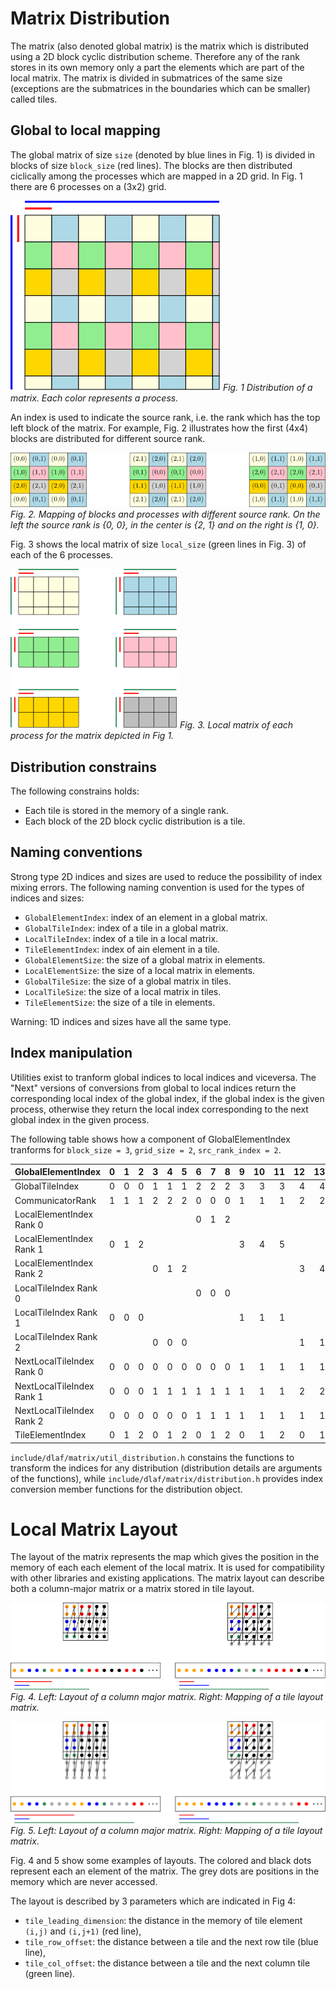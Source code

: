 # Matrix Distribution

The matrix (also denoted global matrix) is the matrix which is distributed using a 2D block cyclic distribution scheme.
Therefore any of the rank stores in its own memory only a part the elements which are part of the local matrix.
The matrix is divided in submatrices of the same size (exceptions are the submatrices in the boundaries which can be smaller) called tiles.

## Global to local mapping

The global matrix of size `size` (denoted by blue lines in Fig. 1) is divided in blocks of size `block_size` (red lines).
The blocks are then distributed ciclically among the processes which are mapped in a 2D grid. In Fig. 1 there are 6 processes on a (3x2) grid.

![Fig. 1 Distribution of a matrix. Each color represents a process.](figures/distribution.png)
*Fig. 1 Distribution of a matrix. Each color represents a process.*

An index is used to indicate the source rank, i.e. the rank which has the top left block of the matrix.
For example, Fig. 2 illustrates how the first (4x4) blocks are distributed for different source rank.

![Fig. 2. Mapping of blocks and processes with different source rank. On the left the source rank is {0, 0}, in the center is {2, 1} and on the right is {1, 0}.](figures/src_rank.png)
*Fig. 2. Mapping of blocks and processes with different source rank. On the left the source rank is {0, 0}, in the center is {2, 1} and on the right is {1, 0}.*

Fig. 3 shows the local matrix of size `local_size` (green lines in Fig. 3) of each of the 6 processes.

![Fig. 3. Local matrix of each process for the matrix depicted in Fig 1.](figures/local.png)
*Fig. 3. Local matrix of each process for the matrix depicted in Fig 1.*

## Distribution constrains

The following constrains holds:
- Each tile is stored in the memory of a single rank.
- Each block of the 2D block cyclic distribution is a tile.

## Naming conventions

Strong type 2D indices and sizes are used to reduce the possibility of index mixing errors.
The following naming convention is used for the types of indices and sizes:
- `GlobalElementIndex`: index of an element in a global matrix.
- `GlobalTileIndex`: index of a tile in a global matrix.
- `LocalTileIndex`: index of a tile in a local matrix.
- `TileElementIndex`: index of ain element in a tile.
- `GlobalElementSize`: the size of a global matrix in elements.
- `LocalElementSize`: the size of a local matrix in elements.
- `GlobalTileSize`: the size of a global matrix in tiles.
- `LocalTileSize`: the size of a local matrix in tiles.
- `TileElementSize`: the size of a tile in elements.

Warning: 1D indices and sizes have all the same type.

## Index manipulation

Utilities exist to tranform global indices to local indices and viceversa.
The "Next" versions of conversions from global to local indices return the corresponding local index of the global index, if the global index is the given process,
otherwise they return the local index corresponding to the next global index in the given process.

The following table shows how a component of GlobalElementIndex tranforms for `block_size = 3`, `grid_size = 2`, `src_rank_index = 2`.

| GlobalElementIndex        |  0 |  1 |  2 |  3 |  4 |  5 |  6 |  7 |  8 |  9 | 10 | 11 | 12 | 13 | 14 | 15 |
|---------------------------|---:|---:|---:|---:|---:|---:|---:|---:|---:|---:|---:|---:|---:|---:|---:|---:|
| GlobalTileIndex           |  0 |  0 |  0 |  1 |  1 |  1 |  2 |  2 |  2 |  3 |  3 |  3 |  4 |  4 |  4 |  5 |
| CommunicatorRank          |  1 |  1 |  1 |  2 |  2 |  2 |  0 |  0 |  0 |  1 |  1 |  1 |  2 |  2 |  2 |  0 |
| LocalElementIndex Rank 0  |    |    |    |    |    |    |  0 |  1 |  2 |    |    |    |    |    |    |  3 |
| LocalElementIndex Rank 1  |  0 |  1 |  2 |    |    |    |    |    |    |  3 |  4 |  5 |    |    |    |    |
| LocalElementIndex Rank 2  |    |    |    |  0 |  1 |  2 |    |    |    |    |    |    |  3 |  4 |  5 |    |
| LocalTileIndex Rank 0     |    |    |    |    |    |    |  0 |  0 |  0 |    |    |    |    |    |    |  1 |
| LocalTileIndex Rank 1     |  0 |  0 |  0 |    |    |    |    |    |    |  1 |  1 |  1 |    |    |    |    |
| LocalTileIndex Rank 2     |    |    |    |  0 |  0 |  0 |    |    |    |    |    |    |  1 |  1 |  1 |    |
| NextLocalTileIndex Rank 0 |  0 |  0 |  0 |  0 |  0 |  0 |  0 |  0 |  0 |  1 |  1 |  1 |  1 |  1 |  1 |  1 |
| NextLocalTileIndex Rank 1 |  0 |  0 |  0 |  1 |  1 |  1 |  1 |  1 |  1 |  1 |  1 |  1 |  2 |  2 |  2 |  2 |
| NextLocalTileIndex Rank 2 |  0 |  0 |  0 |  0 |  0 |  0 |  1 |  1 |  1 |  1 |  1 |  1 |  1 |  1 |  1 |  2 |
| TileElementIndex          |  0 |  1 |  2 |  0 |  1 |  2 |  0 |  1 |  2 |  0 |  1 |  2 |  0 |  1 |  2 |  0 |

`include/dlaf/matrix/util_distribution.h` constains the functions to transform the indices for any distribution (distribution details are arguments of the functions),
while `include/dlaf/matrix/distribution.h` provides index conversion member functions for the distribution object.

# Local Matrix Layout

The layout of the matrix represents the map which gives the position in the memory of each each element of the local matrix.
It is used for compatibility with other libraries and existing applications.
The matrix layout can describe both a column-major matrix or a matrix stored in tile layout.

![Fig. 4. Left: Layout of a column major matrix. Right: Mapping of a tile layout matrix.](figures/layout1.png)
*Fig. 4. Left: Layout of a column major matrix. Right: Mapping of a tile layout matrix.*

![Fig. 5. Left: Layout of a column major matrix. Right: Mapping of a tile layout matrix.](figures/layout2.png)
*Fig. 5. Left: Layout of a column major matrix. Right: Mapping of a tile layout matrix.*

Fig. 4 and 5 show some examples of layouts. The colored and black dots represent each an element of the matrix.
The grey dots are positions in the memory which are never accessed.

The layout is described by 3 parameters which are indicated in Fig 4:
- `tile_leading_dimension`: the distance in the memory of tile element `(i,j)` and `(i,j+1)` (red line),
- `tile_row_offset`: the distance between a tile and the next row tile (blue line),
- `tile_col_offset`: the distance between a tile and the next column tile (green line).
